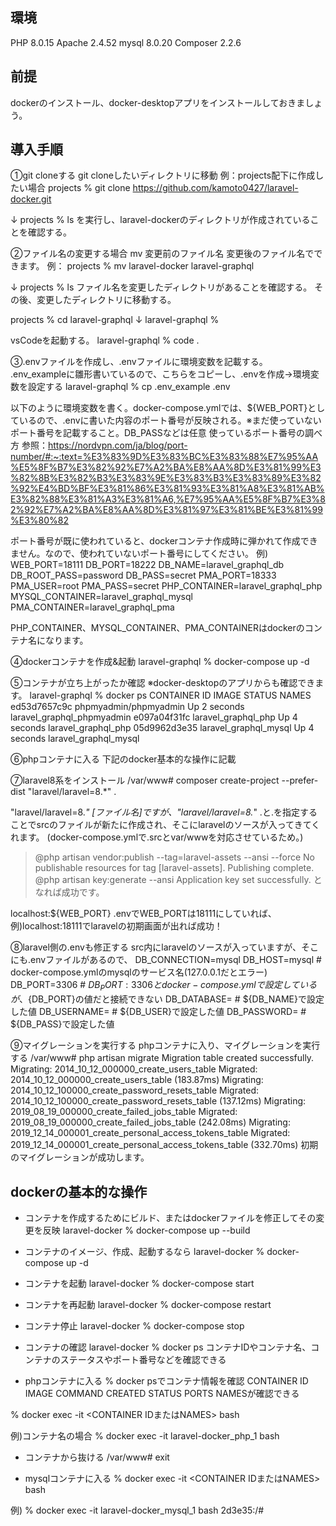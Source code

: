 ## 環境
PHP 8.0.15
Apache 2.4.52
mysql 8.0.20
Composer 2.2.6

## 前提
dockerのインストール、docker-desktopアプリをインストールしておきましょう。

## 導入手順
①git cloneする
git cloneしたいディレクトリに移動
例：projects配下に作成したい場合
projects % git clone https://github.com/kamoto0427/laravel-docker.git

↓
projects % ls
を実行し、laravel-dockerのディレクトリが作成されていることを確認する。

②ファイル名の変更する場合
mv 変更前のファイル名 変更後のファイル名でできます。
例：
projects % mv laravel-docker laravel-graphql

↓
projects % ls
ファイル名を変更したディレクトリがあることを確認する。
その後、変更したディレクトリに移動する。

projects % cd laravel-graphql
↓
laravel-graphql %

vsCodeを起動する。
laravel-graphql % code .

③.envファイルを作成し、.envファイルに環境変数を記載する。
.env_exampleに雛形書いているので、こちらをコピーし、.envを作成→環境変数を設定する
laravel-graphql % cp .env_example .env

以下のように環境変数を書く。docker-compose.ymlでは、${WEB_PORT}としているので、.envに書いた内容のポート番号が反映される。※まだ使っていないポート番号を記載すること。DB_PASSなどは任意
使っているポート番号の調べ方
参照：https://nordvpn.com/ja/blog/port-number/#:~:text=%E3%83%9D%E3%83%BC%E3%83%88%E7%95%AA%E5%8F%B7%E3%82%92%E7%A2%BA%E8%AA%8D%E3%81%99%E3%82%8B%E3%82%B3%E3%83%9E%E3%83%B3%E3%83%89%E3%82%92%E4%BD%BF%E3%81%86%E3%81%93%E3%81%A8%E3%81%AB%E3%82%88%E3%81%A3%E3%81%A6,%E7%95%AA%E5%8F%B7%E3%82%92%E7%A2%BA%E8%AA%8D%E3%81%97%E3%81%BE%E3%81%99%E3%80%82

ポート番号が既に使われていると、dockerコンテナ作成時に弾かれて作成できません。なので、使われていないポート番号にしてください。
例)
WEB_PORT=18111
DB_PORT=18222
DB_NAME=laravel_graphql_db
DB_ROOT_PASS=password
DB_PASS=secret
PMA_PORT=18333
PMA_USER=root
PMA_PASS=secret
PHP_CONTAINER=laravel_graphql_php
MYSQL_CONTAINER=laravel_graphql_mysql
PMA_CONTAINER=laravel_graphql_pma

PHP_CONTAINER、MYSQL_CONTAINER、PMA_CONTAINERはdockerのコンテナ名になります。

④dockerコンテナを作成&起動
laravel-graphql % docker-compose up -d

⑤コンテナが立ち上がったか確認
※docker-desktopのアプリからも確認できます。
laravel-graphql % docker ps
CONTAINER ID   IMAGE                     STATUS            NAMES
ed53d7657c9c   phpmyadmin/phpmyadmin      Up 2 seconds     laravel_graphql_phpmyadmin
e097a04f31fc   laravel_graphql_php         Up 4 seconds     laravel_graphql_php
05d9962d3e35   laravel_graphql_mysql       Up 4 seconds     laravel_graphql_mysql

⑥phpコンテナに入る
下記のdocker基本的な操作に記載

⑦laravel8系をインストール
/var/www# composer create-project --prefer-dist "laravel/laravel=8.*" .

"laravel/laravel=8.*" [ファイル名]ですが、"laravel/laravel=8.*" .と.を指定することでsrcのファイルが新たに作成され、そこにlaravelのソースが入ってきてくれます。  (docker-compose.ymlで.srcとvar/wwwを対応させているため。)
> @php artisan vendor:publish --tag=laravel-assets --ansi --force
No publishable resources for tag [laravel-assets].
Publishing complete.
> @php artisan key:generate --ansi
Application key set successfully.
となれば成功です。

localhost:${WEB_PORT}
.envでWEB_PORTは18111にしていれば、
例)localhost:18111でlaravelの初期画面が出れば成功！

⑧laravel側の.envも修正する
src内にlaravelのソースが入っていますが、そこにも.envファイルがあるので、
DB_CONNECTION=mysql
DB_HOST=mysql # docker-compose.ymlのmysqlのサービス名(127.0.0.1だとエラー)
DB_PORT=3306 # ${DB_PORT}:3306とdocker-compose.ymlで設定しているが、${DB_PORT}の値だと接続できない
DB_DATABASE= # ${DB_NAME}で設定した値
DB_USERNAME= # ${DB_USER}で設定した値
DB_PASSWORD= # ${DB_PASS}で設定した値

⑨マイグレーションを実行する
phpコンテナに入り、マイグレーションを実行する
/var/www# php artisan migrate
Migration table created successfully.
Migrating: 2014_10_12_000000_create_users_table
Migrated:  2014_10_12_000000_create_users_table (183.87ms)
Migrating: 2014_10_12_100000_create_password_resets_table
Migrated:  2014_10_12_100000_create_password_resets_table (137.12ms)
Migrating: 2019_08_19_000000_create_failed_jobs_table
Migrated:  2019_08_19_000000_create_failed_jobs_table (242.08ms)
Migrating: 2019_12_14_000001_create_personal_access_tokens_table
Migrated:  2019_12_14_000001_create_personal_access_tokens_table (332.70ms)
初期のマイグレーションが成功します。

## dockerの基本的な操作
* コンテナを作成するためにビルド、またはdockerファイルを修正してその変更を反映
laravel-docker % docker-compose up --build

* コンテナのイメージ、作成、起動するなら
laravel-docker % docker-compose up -d

* コンテナを起動
laravel-docker % docker-compose start

* コンテナを再起動
laravel-docker % docker-compose restart

* コンテナ停止
laravel-docker % docker-compose stop

* コンテナの確認
laravel-docker % docker ps
コンテナIDやコンテナ名、コンテナのステータスやポート番号などを確認できる

* phpコンテナに入る
% docker psでコンテナ情報を確認
CONTAINER ID IMAGE  COMMAND CREATED  STATUS PORTS  NAMESが確認できる

% docker exec -it <CONTAINER IDまたはNAMES> bash

例)コンテナ名の場合
% docker exec -it laravel-docker_php_1 bash

* コンテナから抜ける
/var/www# exit

* mysqlコンテナに入る
% docker exec -it <CONTAINER IDまたはNAMES> bash

例)
% docker exec -it laravel-docker_mysql_1 bash
2d3e35:/#

